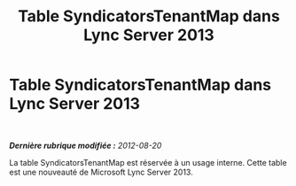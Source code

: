﻿---
title: Table SyndicatorsTenantMap dans Lync Server 2013
TOCTitle: Table SyndicatorsTenantMap dans Lync Server 2013
ms:assetid: a99fe6ea-e529-4ea7-acc4-914ab8ce5468
ms:mtpsurl: https://technet.microsoft.com/fr-fr/library/JJ205169(v=OCS.15)
ms:contentKeyID: 49298466
ms.date: 05/20/2016
mtps_version: v=OCS.15
ms.translationtype: HT
---

# Table SyndicatorsTenantMap dans Lync Server 2013

 

_**Dernière rubrique modifiée :** 2012-08-20_

La table SyndicatorsTenantMap est réservée à un usage interne. Cette table est une nouveauté de Microsoft Lync Server 2013.

